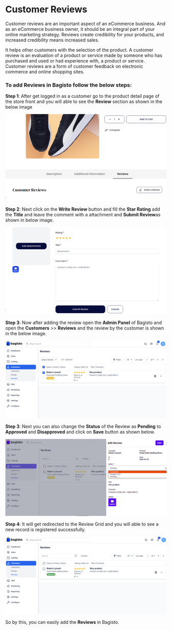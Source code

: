 # Customer Reviews

Customer reviews are an important aspect of an eCommerce business. And as an eCommerce business owner, it should be an integral part of your online marketing strategy. Reviews create credibility for your products, and increased credibility means increased sales.

It helps other customers with the selection of the product. A customer review is an evaluation of a product or service made by someone who has purchased and used or had experience with, a product or service. Customer reviews are a form of customer feedback on electronic commerce and online shopping sites. 

### To add Reviews in Bagisto follow the below steps:

**Step 1**: After get logged in as a customer go to the product detail page of the store front and you will able to see the **Review** section as shown in the below image

 ![Review](../../assets/2.0/images/customer/review.png)

**Step 2**: Next click on the **Write Review** button and fill the **Star Rating** add the **Title** and leave the comment with a attachment and **Submit Review**as shown in below image.

 ![Rating](../../assets/2.0/images/customer/rating.png)

 **Step 3**: Now after adding the review open the **Admin Panel** of Bagisto and open the **Customers** >> **Reviews** and the review by the customer is shown in the below image.

  ![Admin Review](../../assets/2.0/images/customer/adminReview.png)

**Step 3**: Next you can also change the **Status** of the Review as **Pending** to **Approved** and **Disapproved** and click on **Save** button as shown below.

![Review Status](../../assets/2.0/images/customer/reviewStatus.png)

**Step 4**: It will get redirected to the Review Grid and you will able to see a new record is registered successfully.

![output](../../assets/2.0/images/customer/output.png)

So by this, you can easily add the **Reviews** in Bagisto.